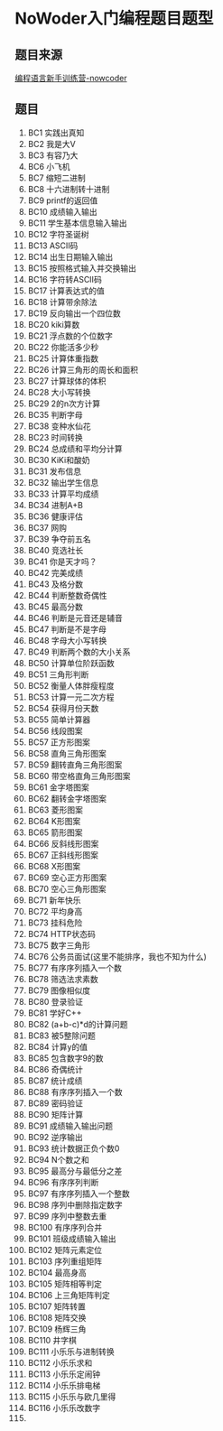 # NoWoder入门编程题目题型

## 题目来源

[编程语言新手训练营-nowcoder](https://www.nowcoder.com/ta/beginner-programmers-v1)

## 题目

1. BC1 实践出真知
2. BC2 我是大V
3. BC3 有容乃大
4. BC6 小飞机
5. BC7 缩短二进制
6. BC8 十六进制转十进制
7. BC9 printf的返回值
8. BC10 成绩输入输出
9. BC11 学生基本信息输入输出
10. BC12 字符圣诞树
11. BC13 ASCII码
12. BC14 出生日期输入输出
13. BC15 按照格式输入并交换输出
14. BC16 字符转ASCII码
15. BC17 计算表达式的值
16. BC18 计算带余除法
17. BC19 反向输出一个四位数
18. BC20 kiki算数
19. BC21 浮点数的个位数字
20. BC22 你能活多少秒
21. BC25 计算体重指数
22. BC26 计算三角形的周长和面积
23. BC27 计算球体的体积
24. BC28 大小写转换
25. BC29 2的n次方计算
26. BC35 判断字母
27. BC38 变种水仙花
28. BC23 时间转换
29. BC24 总成绩和平均分计算
30. BC30 KiKi和酸奶
31. BC31 发布信息
32. BC32 输出学生信息
33. BC33 计算平均成绩
34. BC34 进制A+B
35. BC36 健康评估
36. BC37 网购
37. BC39 争夺前五名
38. BC40 竞选社长
39. BC41 你是天才吗？
40. BC42 完美成绩
41. BC43 及格分数
42. BC44 判断整数奇偶性
43. BC45 最高分数
44. BC46 判断是元音还是辅音
45. BC47 判断是不是字母
46. BC48 字母大小写转换
47. BC49 判断两个数的大小关系
48. BC50 计算单位阶跃函数
49. BC51 三角形判断
50. BC52 衡量人体胖瘦程度
51. BC53 计算一元二次方程
52. BC54 获得月份天数
53. BC55 简单计算器
54. BC56 线段图案
55. BC57 正方形图案
56. BC58 直角三角形图案
57. BC59 翻转直角三角形图案
58. BC60 带空格直角三角形图案
59. BC61 金字塔图案
60. BC62 翻转金字塔图案
61. BC63 菱形图案
62. BC64 K形图案
63. BC65 箭形图案
64. BC66 反斜线形图案
65. BC67 正斜线形图案
66. BC68 X形图案
67. BC69 空心正方形图案
68. BC70 空心三角形图案
69. BC71 新年快乐
70. BC72 平均身高
71. BC73 挂科危险
72. BC74 HTTP状态码
73. BC75 数字三角形
74. BC76 公务员面试(这里不能排序，我也不知为什么)
75. BC77 有序序列插入一个数
76. BC78 筛选法求素数
77. BC79 图像相似度
78. BC80 登录验证
79. BC81 学好C++
80. BC82 (a+b-c)*d的计算问题
81. BC83 被5整除问题
82. BC84 计算y的值
83. BC85 包含数字9的数
84. BC86 奇偶统计
85. BC87 统计成绩
86. BC88 有序序列插入一个数
87. BC89 密码验证
88. BC90 矩阵计算
89. BC91 成绩输入输出问题
90. BC92 逆序输出
91. BC93 统计数据正负个数0
92. BC94 N个数之和
93. BC95 最高分与最低分之差
94. BC96 有序序列判断
95. BC97 有序序列插入一个整数
96. BC98 序列中删除指定数字
97. BC99 序列中整数去重
98. BC100 有序序列合并
99. BC101 班级成绩输入输出
100. BC102 矩阵元素定位
101. BC103 序列重组矩阵
102. BC104 最高身高
103. BC105 矩阵相等判定
104. BC106 上三角矩阵判定
105. BC107 矩阵转置
106. BC108 矩阵交换
107. BC109 杨辉三角
108. BC110 井字棋
109. BC111 小乐乐与进制转换
110. BC112 小乐乐求和
111. BC113 小乐乐定闹钟
112. BC114 小乐乐排电梯
113. BC115 小乐乐与欧几里得
114. BC116 小乐乐改数字
115. 
